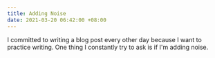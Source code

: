```yaml
---
title: Adding Noise
date: 2021-03-20 06:42:00 +08:00
---
```


I committed to writing a blog post every other day because I want to practice writing. One thing I constantly try to ask is if I'm adding noise.